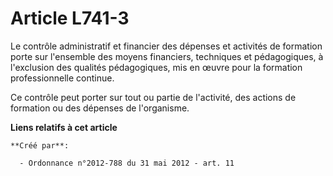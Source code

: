 # Article L741-3

Le contrôle administratif et financier des dépenses et activités de formation porte sur l'ensemble des moyens financiers,
techniques et pédagogiques, à l'exclusion des qualités pédagogiques, mis en œuvre pour la formation professionnelle continue.

Ce contrôle peut porter sur tout ou partie de l'activité, des actions de formation ou des dépenses de l'organisme.

**Liens relatifs à cet article**

	**Créé par**:

	  - Ordonnance n°2012-788 du 31 mai 2012 - art. 11
